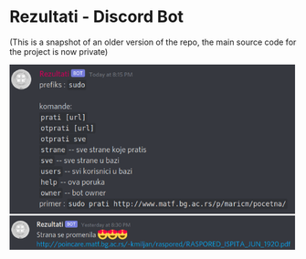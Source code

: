# Rezultati - Discord Bot
(This is a snapshot of an older version of the repo, the main source code for the project is now private)


<img src="img/1.png" width="500px">
<img src="img/2.png" width="500px">
